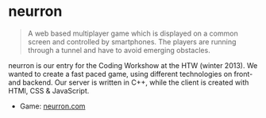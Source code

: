 neurron
=======

> A web based multiplayer game which is displayed on a common screen and controlled by smartphones. The players are running through a tunnel and have to avoid emerging obstacles.

neurron is our entry for the Coding Workshow at the HTW (winter 2013). We wanted to create a fast paced game, using different technologies on front- and backend. Our server is written in C++, while the client is created with HTMl, CSS & JavaScript.

- Game: [neurron.com](http://neurron.com)
